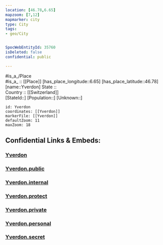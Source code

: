 ```yaml
---
location: [46.78,6.65] 
mapzoom: [7,12] 
mapmarker: city 
type: City
tags:
- geo/City


SpocWebEntityId: 35760
isDeleted: false
confidential: public

---
```

#is_a_/Place  
#is_a_ :: [[Place]] 
[has_place_longitude::6.65] 
[has_place_latitude::46.78] 
[name::Yverdon] 
State ::  
Country :: [[Switzerland]]  
[StateId::] 
[Population::] 
[Unknown::] 


```leaflet
id: Yverdon
coordinates: [[Yverdon]] 
markerFile: [[Yverdon]] 
defaultZoom: 11 
maxZoom: 18
```


## Confidential Links & Embeds: 

### [Yverdon](/_Standards/Earth/Continent/Europe/Europe~Central/Switzerland/Switzerland~Cantons/Vaud/City/Yverdon.md) 

### [Yverdon.public](/_public/Earth/Continent/Europe/Europe~Central/Switzerland/Switzerland~Cantons/Vaud/City/Yverdon.public.md) 

### [Yverdon.internal](/_internal/Earth/Continent/Europe/Europe~Central/Switzerland/Switzerland~Cantons/Vaud/City/Yverdon.internal.md) 

### [Yverdon.protect](/_protect/Earth/Continent/Europe/Europe~Central/Switzerland/Switzerland~Cantons/Vaud/City/Yverdon.protect.md) 

### [Yverdon.private](/_private/Earth/Continent/Europe/Europe~Central/Switzerland/Switzerland~Cantons/Vaud/City/Yverdon.private.md) 

### [Yverdon.personal](/_personal/Earth/Continent/Europe/Europe~Central/Switzerland/Switzerland~Cantons/Vaud/City/Yverdon.personal.md) 

### [Yverdon.secret](/_secret/Earth/Continent/Europe/Europe~Central/Switzerland/Switzerland~Cantons/Vaud/City/Yverdon.secret.md)

